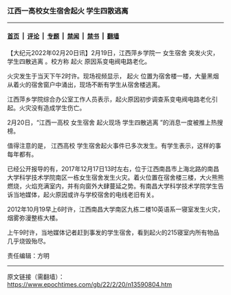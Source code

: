 ### 江西一高校女生宿舍起火 学生四散逃离

---

#### [首页](../../../..?n13590804) &nbsp;|&nbsp; [评论](../../../../../epoch-comment?n13590804) &nbsp;|&nbsp; [专题](../../../../../epoch-special?n13590804) &nbsp;|&nbsp; [禁闻](../../../../../epoch-news?n13590804) &nbsp;|&nbsp; [禁书](../../../../../books?n13590804) &nbsp;|&nbsp; [翻墙](https://github.com/gfw-breaker/nogfw/blob/master/README.md?n13590804)


<div class="post_content" id="artbody" itemprop="articleBody">
 <!-- article content begin -->
 <p>
  【大纪元2022年02月20日讯】2月19日，江西萍乡学院一
  <ok href="https://www.epochtimes.com/gb/tag/%E5%A5%B3%E7%94%9F%E5%AE%BF%E8%88%8D.html">
   女生宿舍
  </ok>
  突发火灾，
  <ok href="https://www.epochtimes.com/gb/tag/%E5%AD%A6%E7%94%9F%E5%9B%9B%E6%95%A3%E9%80%83%E7%A6%BB.html">
   学生四散逃离
  </ok>
  。校方称
  <ok href="https://www.epochtimes.com/gb/tag/%E8%B5%B7%E7%81%AB.html">
   起火
  </ok>
  原因系变电阀电路老化。
 </p>
 <p>
  火灾发生于当天下午2时许。现场视频显示，
  <ok href="https://www.epochtimes.com/gb/tag/%E8%B5%B7%E7%81%AB.html">
   起火
  </ok>
  位置为宿舍楼一楼，大量黑烟从着火的宿舍窗户中涌出，现场不断有学生从宿舍楼逃离。
 </p>
 <p>
  江西萍乡学院综合办公室工作人员表示，起火原因初步调查系变电阀电路老化引起。火灾没有造成学生伤亡。
 </p>
 <p>
  2月20日，“江西一高校
  <ok href="https://www.epochtimes.com/gb/tag/%E5%A5%B3%E7%94%9F%E5%AE%BF%E8%88%8D.html">
   女生宿舍
  </ok>
  起火现场
  <ok href="https://www.epochtimes.com/gb/tag/%E5%AD%A6%E7%94%9F%E5%9B%9B%E6%95%A3%E9%80%83%E7%A6%BB.html">
   学生四散逃离
  </ok>
  ”的消息一度被推上热搜榜。
 </p>
 <p>
  值得注意的是，
  <ok href="https://www.epochtimes.com/gb/tag/%E6%B1%9F%E8%A5%BF%E9%AB%98%E6%A0%A1.html">
   江西高校
  </ok>
  学生宿舍起火事件已多次发生。有学生表示，这样的事每年都有。
 </p>
 <p>
  已经公开报导的有，2017年12月17日13时左右，位于江西南昌市上海北路的南昌大学科学技术学院南区一栋女生宿舍发生火灾。着火位置在宿舍楼三楼，大火熊熊燃烧，火焰充满室内，并有向窗外大肆蔓延之势。有南昌大学科学技术学院学生告诉当地媒体，起火原因或许与学校宿舍的电线老旧有关。
 </p>
 <p>
  2012年10月19早上6时许，江西南昌大学南区九栋二楼10英语系一寝室发生火灾，烟雾弥漫整栋大楼。
 </p>
 <p>
  上午9时许，当地媒体记者赶到事发的学生宿舍，看到起火的215寝室内所有物品几乎烧毁殆尽。
 </p>
 <p>
  责任编辑：方明
 </p>
 <!-- article content end -->
 <div id="below_article_ad">
 </div>
</div>


---

原文链接（需翻墙）：https://www.epochtimes.com/gb/22/2/20/n13590804.htm